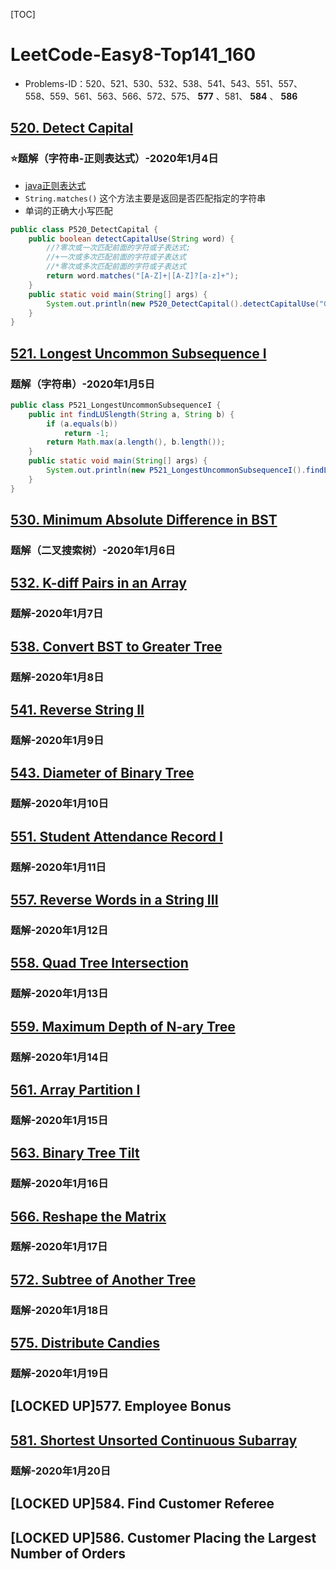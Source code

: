 [TOC]

# LeetCode-Easy8-Top141_160

-   Problems-ID：520、521、530、532、538、541、543、551、557、558、559、561、563、566、572、575、 **577** 、581、 **584** 、 **586**

## [520. Detect Capital](https://leetcode.com/problems/detect-capital/)

### ⭐题解（字符串-正则表达式）-2020年1月4日

-   [java正则表达式](https://www.runoob.com/java/java-regular-expressions.html)
-   `String.matches()` 这个方法主要是返回是否匹配指定的字符串
-   单词的正确大小写匹配

```java
public class P520_DetectCapital {
    public boolean detectCapitalUse(String word) {
        //?零次或一次匹配前面的字符或子表达式;
        //+一次或多次匹配前面的字符或子表达式
        //*零次或多次匹配前面的字符或子表达式
        return word.matches("[A-Z]+|[A-Z]?[a-z]+");
    }
    public static void main(String[] args) {
        System.out.println(new P520_DetectCapital().detectCapitalUse("Google"));
    }
}
```

## [521. Longest Uncommon Subsequence I](https://leetcode.com/problems/longest-uncommon-subsequence-i/)

### 题解（字符串）-2020年1月5日

```java
public class P521_LongestUncommonSubsequenceI {
    public int findLUSlength(String a, String b) {
        if (a.equals(b))
            return -1;
        return Math.max(a.length(), b.length());
    }
    public static void main(String[] args) {
        System.out.println(new P521_LongestUncommonSubsequenceI().findLUSlength("abc","bcd"));
    }
}
```

## [530. Minimum Absolute Difference in BST](https://leetcode.com/problems/minimum-absolute-difference-in-bst/)

### 题解（二叉搜索树）-2020年1月6日

## [532. K-diff Pairs in an Array](https://leetcode.com/problems/k-diff-pairs-in-an-array/)

### 题解-2020年1月7日

## [538. Convert BST to Greater Tree](https://leetcode.com/problems/convert-bst-to-greater-tree/)

### 题解-2020年1月8日

## [541. Reverse String II](https://leetcode.com/problems/reverse-string-ii/)

### 题解-2020年1月9日

## [543. Diameter of Binary Tree](https://leetcode.com/problems/diameter-of-binary-tree/)

### 题解-2020年1月10日

## [551. Student Attendance Record I](https://leetcode.com/problems/student-attendance-record-i/)

### 题解-2020年1月11日

## [557. Reverse Words in a String III](https://leetcode.com/problems/reverse-words-in-a-string-iii/)

### 题解-2020年1月12日

## [558. Quad Tree Intersection](https://leetcode.com/problems/quad-tree-intersection/)

### 题解-2020年1月13日

## [559. Maximum Depth of N-ary Tree](https://leetcode.com/problems/maximum-depth-of-n-ary-tree/)

### 题解-2020年1月14日

## [561. Array Partition I](https://leetcode.com/problems/array-partition-i/)

### 题解-2020年1月15日

## [563. Binary Tree Tilt](https://leetcode.com/problems/binary-tree-tilt/)

### 题解-2020年1月16日

## [566. Reshape the Matrix](https://leetcode.com/problems/reshape-the-matrix/)

### 题解-2020年1月17日

## [572. Subtree of Another Tree](https://leetcode.com/problems/subtree-of-another-tree/)

### 题解-2020年1月18日

## [575. Distribute Candies](https://leetcode.com/problems/distribute-candies/)

### 题解-2020年1月19日

## [LOCKED UP]577. Employee Bonus

## [581. Shortest Unsorted Continuous Subarray](https://leetcode.com/problems/shortest-unsorted-continuous-subarray/)

### 题解-2020年1月20日

## [LOCKED UP]584. Find Customer Referee

## [LOCKED UP]586. Customer Placing the Largest Number of Orders
